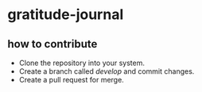 # gratitude-journal

## how to contribute

* Clone the repository into your system.
* Create a branch called _develop_ and commit changes.
* Create a pull request for merge.
